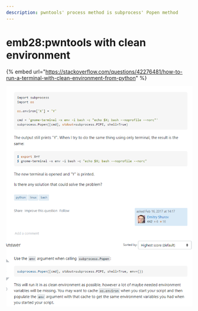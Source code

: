 ```yaml
---
description: pwntools' process method is subprocess' Popen method
---
```


# emb28:pwntools with clean environment

{% embed url="https://stackoverflow.com/questions/42276481/how-to-run-a-terminal-with-clean-environment-from-python" %}

![](<../../.gitbook/assets/image (22).png>)
